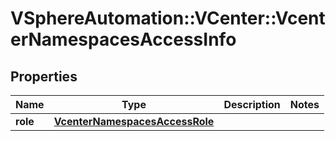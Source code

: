 # VSphereAutomation::VCenter::VcenterNamespacesAccessInfo

## Properties
Name | Type | Description | Notes
------------ | ------------- | ------------- | -------------
**role** | [**VcenterNamespacesAccessRole**](VcenterNamespacesAccessRole.md) |  | 


